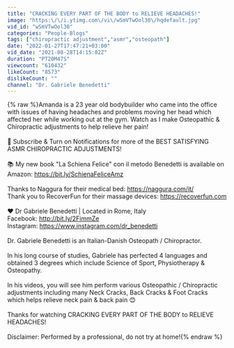 ```yaml
---
title: "CRACKING EVERY PART OF THE BODY to RELIEVE HEADACHES!"
image: "https:\/\/i.ytimg.com\/vi\/wSmVTwOol30\/hqdefault.jpg"
vid_id: "wSmVTwOol30"
categories: "People-Blogs"
tags: ["chiropractic adjustment","asmr","osteopath"]
date: "2022-01-27T17:47:21+03:00"
vid_date: "2021-08-28T14:15:02Z"
duration: "PT20M47S"
viewcount: "610432"
likeCount: "8573"
dislikeCount: ""
channel: "Dr. Gabriele Benedetti"
---
```

{% raw %}Amanda is a 23 year old bodybuilder who came into the office with issues of having headaches and problems moving her head which affected her while working out at the gym. Watch as I make Osteopathic &amp; Chiropractic adjustments to help relieve her pain!<br /><br />🔔 Subscribe &amp; Turn on Notifications for more of the BEST SATISFYING ASMR CHIROPRACTIC ADJUSTMENTS!<br /><br />📚 My new book &quot;La Schiena Felice&quot; con il metodo Benedetti is available on Amazon: <a rel="nofollow" target="blank" href="https://bit.ly/SchienaFeliceAmz">https://bit.ly/SchienaFeliceAmz</a><br /><br />Thanks to Naggura for their medical bed: <a rel="nofollow" target="blank" href="https://naggura.com/it/">https://naggura.com/it/</a><br />Thank you to RecoverFun for their massage devices: <a rel="nofollow" target="blank" href="https://recoverfun.com">https://recoverfun.com</a><br /><br />❤️ Dr Gabriele Benedetti | Located in Rome, Italy<br />Facebook: <a rel="nofollow" target="blank" href="http://bit.ly/2FimmZe">http://bit.ly/2FimmZe</a><br />Instagram: <a rel="nofollow" target="blank" href="https://www.instagram.com/dr_benedetti">https://www.instagram.com/dr_benedetti</a><br /><br />Dr. Gabriele Benedetti is an Italian-Danish Osteopath / Chiropractor. <br /><br />In his long course of studies, Gabriele has perfected 4 languages and obtained 3 degrees which include Science of Sport, Physiotherapy &amp; Osteopathy.<br /><br />In his videos, you will see him perform various Osteopathic / Chiropractic adjustments including many Neck Cracks, Back Cracks &amp; Foot Cracks which helps relieve neck pain &amp; back pain 😊<br /><br />Thanks for watching CRACKING EVERY PART OF THE BODY to RELIEVE HEADACHES!<br /><br />Disclaimer: Performed by a professional, do not try at home!{% endraw %}
